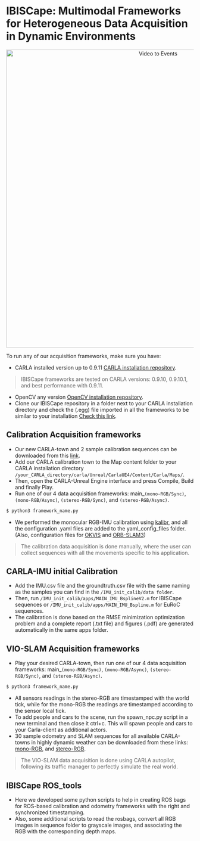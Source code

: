# IBISCape: Multimodal  Frameworks  for  Heterogeneous  Data Acquisition  in  Dynamic  Environments 

<p align="center">
    <img src="IBISCape_github.gif" alt="Video to Events" width="800"/>
</p>

To run any of our acquisition frameworks, make sure you have: 
- CARLA installed version up to 0.9.11 [CARLA installation repository](https://github.com/carla-simulator/carla.git).
> IBISCape frameworks are tested on CARLA versions: 0.9.10, 0.9.10.1, and best performance with 0.9.11.
- OpenCV any version [OpenCV installation repository](https://github.com/opencv/opencv.git).
- Clone our IBISCape repository in a folder next to your CARLA installation directory and check the (.egg) file imported in all the frameworks to be similar to your installation [Check this link](https://carla.readthedocs.io/en/latest/build_system/#versions-prior-to-0912).
## Calibration Acquisition frameworks 
- Our new CARLA-town and 2 sample calibration sequences can be downloaded from this [link](https://ueve-my.sharepoint.com/:f:/g/personal/abanob_soliman_univ-evry_fr/EuomVZ3huEVCranEAQYEk-IBI36KQdZy9vov9wftZ7IQwQ?e=m5RM2j).
- Add our CARLA calibration town to the Map content folder to your CARLA installation directory `/your_CARLA_directory/carla/Unreal/CarlaUE4/Content/Carla/Maps/`.
- Then, open the CARLA-Unreal Engine interface and press Compile, Build and finally Play.
- Run one of our 4 data acquisition frameworks: main_`(mono-RGB/Sync)`, `(mono-RGB/Async)`, `(stereo-RGB/Sync)`, and `(stereo-RGB/Async)`. 
```bash
$ python3 framework_name.py
```
- We performed the monocular RGB-IMU calibration using [kalibr](https://github.com/ethz-asl/kalibr.git), and all the configuration .yaml files are added to the yaml_config_files folder. (Also, configuration files for [OKVIS](https://github.com/ethz-asl/okvis.git) and [ORB-SLAM3](https://github.com/UZ-SLAMLab/ORB_SLAM3.git))
> The calibration data acquisition is done manually, where the user can collect sequences with all the movements specific to his application.
## CARLA-IMU initial Calibration 
- Add the IMU.csv file and the groundtruth.csv file with the same naming as the samples you can find in the `/IMU_init_calib/data folder`.
- Then, run `/IMU_init_calib/apps/MAIN_IMU_BsplineV2.m` for IBISCape sequences or `/IMU_init_calib/apps/MAIN_IMU_Bspline.m` for EuRoC sequences.
- The calibration is done based on the RMSE minimization optimization problem and a complete report (.txt file) and figures (.pdf) are generated automatically in the same apps folder.
## VIO-SLAM Acquisition frameworks 
- Play your desired CARLA-town, then run one of our 4 data acquisition frameworks: main_`(mono-RGB/Sync)`, `(mono-RGB/Async)`, `(stereo-RGB/Sync)`, and `(stereo-RGB/Async)`.
```bash
$ python3 framework_name.py
```
- All sensors readings in the stereo-RGB are timestamped with the world tick, while for the mono-RGB the readings are timestamped according to the sensor local tick.
- To add people and cars to the scene, run the spawn_npc.py script in a new terminal and then close it ctrl+c. This will spawn people and cars to your Carla-client as additional actors.
- 30 sample odometry and SLAM sequences for all available CARLA-towns in highly dynamic weather can be downloaded from these links: [mono-RGB](https://ueve-my.sharepoint.com/:f:/g/personal/abanob_soliman_univ-evry_fr/EodU1MCvDDNKrB-CyHoXFKMB_nyLzKbM9Ojt65YrsJ-JOg?e=AASF3k), and [stereo-RGB](https://ueve-my.sharepoint.com/:f:/g/personal/abanob_soliman_univ-evry_fr/EmnWbAaarkRAm5TDh1hgs_cBKJgMgKZADlRS-0kIziD0VA?e=4gJvYV).
> The VIO-SLAM data acquisition is done using CARLA autopilot, following its traffic manager to perfectly simulate the real world.
## IBISCape ROS_tools
- Here we developed some python scripts to help in creating ROS bags for ROS-based calibration and odometry frameworks with the right and synchronized timestamping.
- Also, some additional scripts to read the rosbags, convert all RGB images in sequence folder to grayscale images, and associating the RGB with the corresponding depth maps.
